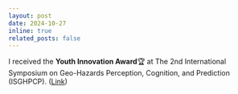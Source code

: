 ```yaml
---
layout: post
date: 2024-10-27
inline: true
related_posts: false
---
```


I received the **Youth Innovation Award**🏆 at The 2nd International Symposium on Geo-Hazards Perception, Cognition, and Prediction (ISGHPCP). ([Link](https://www.linkedin.com/posts/dr-li-zhiwei_geohazards-floodmapping-remotesensing-activity-7259515084295557121-_-Hf?utm_source=share&utm_medium=member_desktop))

